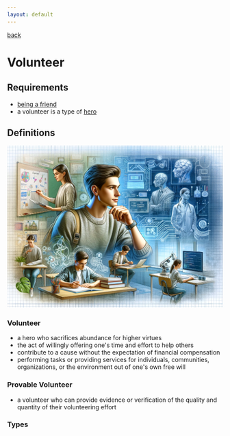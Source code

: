 ```yaml
---
layout: default
---
```

[back](./)

# Volunteer

## Requirements

- [being a friend](friendship.html)
- a volunteer is a type of [hero](hero.html)

## Definitions

![Provable Volunteer](images/provable_volunteer.png)

### Volunteer

- a hero who sacrifices abundance for higher virtues
- the act of willingly offering one's time and effort to help others
- contribute to a cause without the expectation of financial compensation
- performing tasks or providing services for individuals, communities, organizations, or the environment out of one's own free will

### Provable Volunteer

- a volunteer who can provide evidence or verification of the quality and quantity of their volunteering effort

### Types

